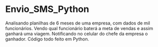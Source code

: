 # Envio_SMS_Python
Analisando planilhas de 6 meses de uma empresa, com dados de mil funcionários. Vendo qual funcionário baterá a meta de vendas e assim ganhará uma viagem.
Notificando no celular do chefe da empresa o ganhador.
Código todo feito em Python.
